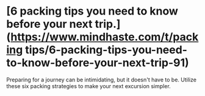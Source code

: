 
# [6 packing tips you need to know before your next trip.](https://www.mindhaste.com/t/packing tips/6-packing-tips-you-need-to-know-before-your-next-trip-91)

Preparing for a journey can be intimidating, but it doesn't have to be. Utilize these six packing strategies to make your next excursion simpler.
    